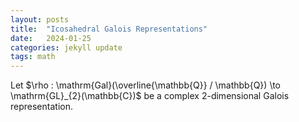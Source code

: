 ```yaml
---
layout: posts
title:  "Icosahedral Galois Representations"
date:   2024-01-25
categories: jekyll update
tags: math
---
```


Let $\rho : \mathrm{Gal}(\overline{\mathbb{Q}} / \mathbb{Q}) \to \mathrm{GL}_{2}(\mathbb{C})$ be a complex 2-dimensional Galois representation.
